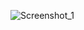 

![Screenshot_1](https://github.com/offpic/-NOT-OK-Breakout-Game-STM32-STM32401-Ili9341-SPI/assets/31142397/48f005e0-21f7-4b92-83b6-3e7062b2c4bb)

